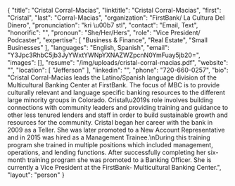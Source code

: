 {
  "title": "Cristal Corral-Macias",
  "linktitle": "Cristal Corral-Macias",
  "first": "Cristal",
  "last": "Corral-Macias",
  "organization": "FirstBank/ La Cultura Del Dinero",
  "pronunciation": "kri \u00b7 stl",
  "contact": "Email, Text",
  "honorific": "",
  "pronoun": "She/Her/Hers",
  "role": "Vice President/ Podcaster",
  "expertise": [
    "Business & Finance",
    "Real Estate",
    "Small Businesses"
  ],
  "languages": "English, Spanish",
  "email": "Y3Jpc3RhbC5jb3JyYWxtYWNpYXNAZWZpcnN0YmFuay5jb20=",
  "images": [],
  "resume": "/img/uploads/cristal-corral-macias.pdf",
  "website": "",
  "location": [
    "Jefferson"
  ],
  "linkedin": "",
  "phone": "720-660-0257",
  "bio": "Cristal Corral-Macias leads the Latino/Spanish language division of the Multicultural Banking Center at FirstBank. The focus of MBC is to provide culturally relevant and language specific banking resources to the different large minority groups in Colorado. Cristal\u2019s role involves building connections with community leaders and providing training and guidance to other less tenured lenders and staff in order to build sustainable growth and resources for the community. Cristal began her career with the bank in 2009 as a Teller. She was later promoted to a New Account Representative and in 2015 was hired as a Management Trainee.\nDuring this training program she trained in multiple positions which included management, operations, and lending functions. After successfully completing her six-month training program she was promoted to a Banking Officer. She is currently a Vice President at the FirstBank- Multicultural Banking Center.",
  "layout": "person"
}

